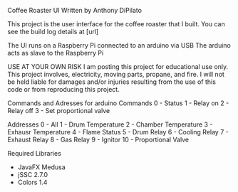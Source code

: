 
Coffee Roaster UI
Written by Anthony DiPilato

This project is the user interface for the coffee roaster that I built.
You can see the build log details at [url]

The UI runs on a Raspberry Pi connected to an arduino via USB
The arduino acts as slave to the Raspberry Pi
   
USE AT YOUR OWN RISK
I am posting this project for educational use only.
This project involves, electricity, moving parts, propane, and fire.
I will not be held liable for damages and/or injuries resulting from the use of this code
or from reproducing this project.

Commands and Adresses for arduino
Commands
0   -   Status
1   -   Relay on
2   -   Relay off
3   -   Set proportional valve

Addresses
0   -   All
1   -   Drum Temperature
2   -   Chamber Temperature
3   -   Exhausr Temperature
4   -   Flame Status
5   -   Drum Relay
6   -   Cooling Relay
7   -   Exhaust Relay
8   -   Gas Relay
9   -   Ignitor
10  -   Proportional Valve

Required Libraries
- JavaFX Medusa
- jSSC 2.7.0
- Colors 1.4